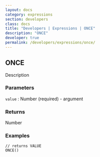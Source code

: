 ```yaml
---
layout: docs
category: expressions
section: developers
class: docs
title: "Developers | Expressions | ONCE"
description: "ONCE"
developer: true
permalink: /developers/expressions/once/
---
```


## ONCE

Description

### Parameters
`value` : Number (required) - argument

### Returns
Number

### Examples
```
// returns VALUE
ONCE()
```